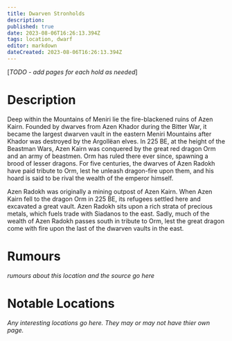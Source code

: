 ```yaml
---
title: Dwarven Stronholds
description: 
published: true
date: 2023-08-06T16:26:13.394Z
tags: location, dwarf
editor: markdown
dateCreated: 2023-08-06T16:26:13.394Z
---
```


[*TODO - add pages for each hold as needed*]

# Description
Deep within the Mountains of Meniri lie the fire-blackened ruins of Azen Kairn. Founded by dwarves from Azen Khador during the Bitter War, it became the largest dwarven vault in the eastern Meniri Mountains after Khador was destroyed by the Argollëan elves. In 225 BE, at the height of the Beastman Wars, Azen Kairn was conquered by the great red dragon Orm and an army of beastmen. Orm has ruled there ever since, spawning a brood of lesser dragons. For five centuries, the dwarves of Azen Radokh have paid tribute to Orm, lest he unleash dragon-fire upon them, and his hoard is said to be rival the wealth of the emperor himself.
 
Azen Radokh was originally a mining outpost of Azen Kairn. When Azen Kairn fell to the dragon Orm in 225 BE, its refugees settled here and excavated a great vault. Azen Radokh sits upon a rich strata of precious metals, which fuels trade with Siadanos to the east. Sadly, much of the wealth of Azen Radokh passes south in tribute to Orm, lest the great dragon come with fire upon the last of the dwarven vaults in the east.

# Rumours
*rumours about this location and the source go here*

# Notable Locations
*Any interesting locations go here. They may or may not have thier own page.*